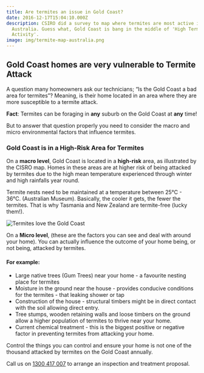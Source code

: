 ```yaml
---
title: Are termites an issue in Gold Coast?
date: 2016-12-17T15:04:10.000Z
description: CSIRO did a survey to map where termites are most active in
  Australia. Guess what, Gold Coast is bang in the middle of 'High Termite
  Activity'.
image: img/termite-map-australia.png
---
```

## Gold Coast homes are very vulnerable to Termite Attack

A question many homeowners ask our technicians; “Is the Gold Coast a bad area for termites”? Meaning, is their home located in an area where they are more susceptible to a termite attack. 

**Fact**: Termites can be foraging in **any** suburb on the Gold Coast at **any** time!

But to answer that question properly you need to consider the macro and micro environmental factors that influence termites.

### Gold Coast is in a High-Risk Area for Termites

On a **macro level**, Gold Coast is located in a **high-risk** area, as illustrated by the CISRO map. Homes in these areas are at higher risk of being attacked by termites due to the high mean temperature experienced through winter and high rainfalls year round. 

Termite nests need to be maintained at a temperature between 25°C - 36°C. (Australian Museum). Basically, the cooler it gets, the fewer the termites. That is why Tasmania and New Zealand are termite-free (lucky them!). 

![Termites love the Gold Coast](img/termites-on-holiday-on-the-gold-coast.png)

On a **Micro level**, (these are the factors you can see and deal with around your home). You can actually influence the outcome of your home being, or not being, attacked by termites. 

#### **For example:**

* Large native trees (Gum Trees) near your home - a favourite nesting place for termites 
* Moisture in the ground near the house - provides conducive conditions for the termites - that leaking shower or tap
* Construction of the house - structural timbers might be in direct contact with the soil allowing direct entry.
* Tree stumps, wooden retaining walls and loose timbers on the ground allow a higher population of termites to thrive near your home.
* Current chemical treatment - this is the biggest positive or negative factor in preventing termites from attacking your home.

Control the things you can control and ensure your home is not one of the thousand attacked by termites on the Gold Coast annually. 

Call us on [1300 417 007](tel:1300417007) to arrange an inspection and treatment proposal.